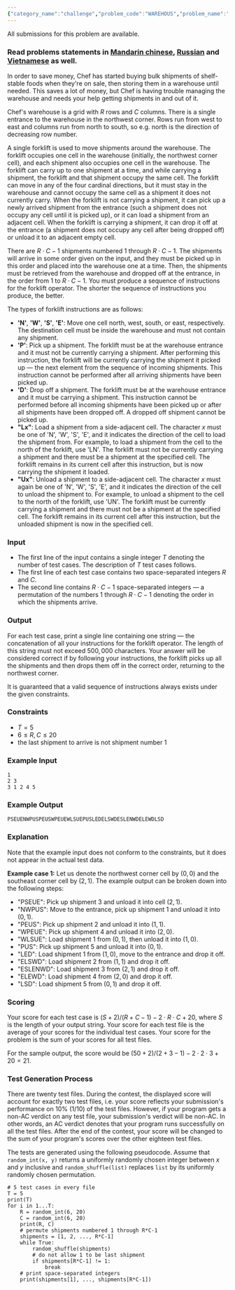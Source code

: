 ```yaml
---
{"category_name":"challenge","problem_code":"WAREHOUS","problem_name":"Warehouseman (Challenge)","languages_supported":{"0":"C","1":"CPP14","2":"JAVA","3":"PYTH","4":"PYTH 3.5","5":"PYPY","6":"CS2","7":"PAS fpc","8":"PAS gpc","9":"RUBY","10":"PHP","11":"GO","12":"NODEJS","13":"HASK","14":"rust","15":"SCALA","16":"swift","17":"D","18":"PERL","19":"FORT","20":"WSPC","21":"ADA","22":"CAML","23":"ICK","24":"BF","25":"ASM","26":"CLPS","27":"PRLG","28":"ICON","29":"SCM qobi","30":"PIKE","31":"ST","32":"NICE","33":"LUA","34":"BASH","35":"NEM","36":"LISP sbcl","37":"LISP clisp","38":"SCM guile","39":"JS","40":"ERL","41":"TCL","42":"kotlin","43":"PERL6","44":"TEXT","45":"SCM chicken","46":"CLOJ","47":"COB","48":"FS"},"max_timelimit":5,"source_sizelimit":50000,"problem_author":"pieguy","problem_tester":"mgch","date_added":"8-05-2018","tags":{"0":"pieguy"},"time":{"view_start_date":1528709405,"submit_start_date":1528709405,"visible_start_date":1528709405,"end_date":1735669800},"is_direct_submittable":false,"layout":"problem"}
---
```

<span class="solution-visible-txt">All submissions for this problem are available.</span><h3>Read problems statements in <a href="http://www.codechef.com/download/translated/JUNE18/mandarin/WAREHOUS.pdf" target="_blank">Mandarin chinese</a>, <a href="http://www.codechef.com/download/translated/JUNE18/russian/WAREHOUS.pdf" target="_blank">Russian</a> and <a href="http://www.codechef.com/download/translated/JUNE18/vietnamese/WAREHOUS.pdf" target="_blank">Vietnamese</a> as well.</h3>

In order to save money, Chef has started buying bulk shipments of shelf-stable foods when they're on sale, then storing them in a warehouse until needed. This saves a lot of money, but Chef is having trouble managing the warehouse and needs your help getting shipments in and out of it.

Chef's warehouse is a grid with $R$ rows and $C$ columns. There is a single entrance to the warehouse in the northwest corner. Rows run from west to east and columns run from north to south, so e.g. north is the direction of decreasing row number.

A single forklift is used to move shipments around the warehouse. The forklift occupies one cell in the warehouse (initially, the northwest corner cell), and each shipment also occupies one cell in the warehouse. The forklift can carry up to one shipment at a time, and while carrying a shipment, the forklift and that shipment occupy the same cell. The forklift can move in any of the four cardinal directions, but it must stay in the warehouse and cannot occupy the same cell as a shipment it does not currently carry. When the forklift is not carrying a shipment, it can pick up a newly arrived shipment from the entrance (such a shipment does not occupy any cell until it is picked up), or it can load a shipment from an adjacent cell. When the forklift is carrying a shipment, it can drop it off at the entrance (a shipment does not occupy any cell after being dropped off) or unload it to an adjacent empty cell.

There are $R\cdot C - 1$ shipments numbered $1$ through $R\cdot C - 1$. The shipments will arrive in some order given on the input, and they must be picked up in this order and placed into the warehouse one at a time. Then, the shipments must be retrieved from the warehouse and dropped off at the entrance, in the order from $1$ to $R\cdot C - 1$. You must produce a sequence of instructions for the forklift operator. The shorter the sequence of instructions you produce, the better.

The types of forklift instructions are as follows:
- **'N'**, **'W'**, **'S'**, **'E'**: Move one cell north, west, south, or east, respectively. The destination cell must be inside the warehouse and must not contain any shipment.
- **'P'**: Pick up a shipment. The forklift must be at the warehouse entrance and it must not be currently carrying a shipment. After performing this instruction, the forklift will be currently carrying the shipment it picked up — the next element from the sequence of incoming shipments. This instruction cannot be performed after all arriving shipments have been picked up.
- **'D'**: Drop off a shipment. The forklift must be at the warehouse entrance and it must be carrying a shipment. This instruction cannot be performed before all incoming shipments have been picked up or after all shipments have been dropped off. A dropped off shipment cannot be picked up.
- **"Lx"**: Load a shipment from a side-adjacent cell. The character $x$ must be one of 'N', 'W', 'S', 'E', and it indicates the direction of the cell to load the shipment from. For example, to load a shipment from the cell to the north of the forklift, use 'LN'. The forklift must not be currently carrying a shipment and there must be a shipment at the specified cell. The forklift remains in its current cell after this instruction, but is now carrying the shipment it loaded.
- **"Ux"**: Unload a shipment to a side-adjacent cell. The character $x$ must again be one of 'N', 'W', 'S', 'E', and it indicates the direction of the cell to unload the shipment to. For example, to unload a shipment to the cell to the north of the forklift, use 'UN'. The forklift must be currently carrying a shipment and there must not be a shipment at the specified cell. The forklift remains in its current cell after this instruction, but the unloaded shipment is now in the specified cell.

### Input
- The first line of the input contains a single integer $T$ denoting the number of test cases. The description of $T$ test cases follows.
- The first line of each test case contains two space-separated integers $R$ and $C$.
- The second line contains $R\cdot C - 1$ space-separated integers — a permutation of the numbers $1$ through $R \cdot C - 1$ denoting the order in which the shipments arrive.

### Output
For each test case, print a single line containing one string — the concatenation of all your instructions for the forklift operator. The length of this string must not exceed $500,000$ characters. Your answer will be considered correct if by following your instructions, the forklift picks up all the shipments and then drops them off in the correct order, returning to the northwest corner.

It is guaranteed that a valid sequence of instructions always exists under the given constraints.

### Constraints 
- $T = 5$
- $6 \le R,C \le 20$
- the last shipment to arrive is not shipment number $1$

### Example Input
```
1
2 3
3 1 2 4 5
```

### Example Output
```
PSEUENWPUSPEUSWPEUEWLSUEPUSLEDELSWDESLENWDELEWDLSD
```

### Explanation
Note that the example input does not conform to the constraints, but it does not appear in the actual test data.

**Example case 1:** Let us denote the northwest corner cell by $(0,0)$ and the southeast corner cell by $(2,1)$. The example output can be broken down into the following steps:
- "PSEUE": Pick up shipment 3 and unload it into cell $(2,1)$.
- "NWPUS": Move to the entrance, pick up shipment 1 and unload it into $(0,1)$.
- "PEUS": Pick up shipment 2 and unload it into $(1,1)$.
- "WPEUE": Pick up shipment 4 and unload it into $(2,0)$.
- "WLSUE": Load shipment 1 from $(0,1)$, then unload it into $(1,0)$.
- "PUS": Pick up shipment 5 and unload it into $(0,1)$.
- "LED": Load shipment 1 from $(1,0)$, move to the entrance and drop it off.
- "ELSWD": Load shipment 2 from $(1,1)$ and drop it off.
- "ESLENWD": Load shipment 3 from $(2,1)$ and drop it off.
- "ELEWD": Load shipment 4 from $(2,0)$ and drop it off.
- "LSD": Load shipment 5 from $(0,1)$ and drop it off.

### Scoring
Your score for each test case is $(S+2)/(R+C-1) - 2\cdot R\cdot C + 20$, where $S$ is the length of your output string. Your score for each test file is the average of your scores for the individual test cases. Your score for the problem is the sum of your scores for all test files.

For the sample output, the score would be $(50+2)/(2+3-1) - 2\cdot2\cdot3 + 20 = 21$.

### Test Generation Process
There are twenty test files. During the contest, the displayed score will account for exactly two test files, i.e. your score reflects your submission's performance on 10% (1/10) of the test files. However, if your program gets a non-AC verdict on any test file, your submission's verdict will be non-AC. In other words, an AC verdict denotes that your program runs successfully on all the test files. After the end of the contest, your score will be changed to the sum of your program's scores over the other eighteen test files.

The tests are generated using the following pseudocode. Assume that `random_int(x, y)` returns a uniformly randomly chosen integer between $x$ and $y$ inclusive and `random_shuffle(list)` replaces `list` by its uniformly randomly chosen permutation.
```
# 5 test cases in every file
T = 5
print(T)
for i in 1...T:
    R = random_int(6, 20)
    C = random_int(6, 20)
    print(R, C)
    # permute shipments numbered 1 through R*C-1
    shipments = [1, 2, ..., R*C-1]
    while True:
        random_shuffle(shipments)
        # do not allow 1 to be last shipment
        if shipments[R*C-1] != 1:
            break
    # print space-separated integers
    print(shipments[1], ..., shipments[R*C-1])
```
